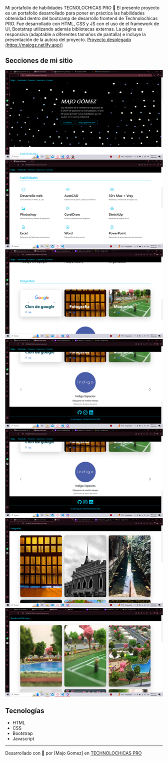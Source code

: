  Mi portafolio de habilidades TECNOLOCHICAS PRO 💜
El presente proyecto es un portafolio desarrollado para poner en práctica las habilidades obtenidad dentro del bootcamp de desarrollo frontend de Technolochicas PRO.
Fue desarrollado con HTML, CSS y JS con el uso de el framework de UI, Bootstrap utilizando además bibliotecas externas.
La página es responsiva (adaptable a diferentes tamaños de pantalla) e incluye la presentación de la autora del proyecto.
[Proyecto desplegado (https://majogz.netlify.app/)](https://majogz.netlify.app/)
## Secciones de mi sitio
![Presentación](assets/README/1.png)
![Habilidades](assets/README/2.png)
![Proyectos](assets/README/3.png)
![Experiencia](assets/README/4.png)
![Contacto](assets/README/4.png)
![Fotografía](assets/README/5.png)
![Maquetas](assets/README/6.png)

## Tecnologías
* HTML
* CSS
* Bootstrap 
* Javascript
---
Desarrollado con  💜 por [Majo Gomez] en [TECHNOLOCHICAS PRO](https://tecnolochicas.mx/)
